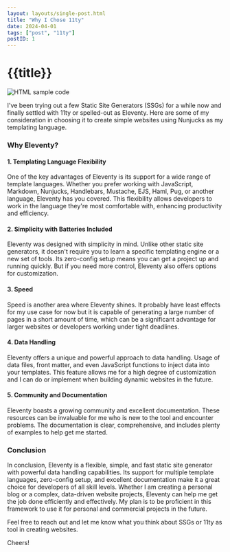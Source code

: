 ```yaml
---
layout: layouts/single-post.html
title: "Why I Chose 11ty"
date: 2024-04-01
tags: ["post", "11ty"]
postID: 1
---
```


# {{title}}

![HTML sample code](/assets/images/postID-1.jpg)

I've been trying out a few Static Site Generators (SSGs) for a while now and finally settled with 11ty or spelled-out as Eleventy. Here are some of my consideration in choosing it to create simple websites using Nunjucks as my templating language.

### Why Eleventy?

#### 1. Templating Language Flexibility

One of the key advantages of Eleventy is its support for a wide range of template languages. Whether you prefer working with JavaScript, Markdown, Nunjucks, Handlebars, Mustache, EJS, Haml, Pug, or another language, Eleventy has you covered. This flexibility allows developers to work in the language they're most comfortable with, enhancing productivity and efficiency.

#### 2. Simplicity with Batteries Included

Eleventy was designed with simplicity in mind. Unlike other static site generators, it doesn't require you to learn a specific templating engine or a new set of tools. Its zero-config setup means you can get a project up and running quickly. But if you need more control, Eleventy also offers options for customization.

#### 3. Speed

Speed is another area where Eleventy shines. It probably have least effects for my use case for now but it is capable of generating a large number of pages in a short amount of time, which can be a significant advantage for larger websites or developers working under tight deadlines.

#### 4. Data Handling

Eleventy offers a unique and powerful approach to data handling. Usage of data files, front matter, and even JavaScript functions to inject data into your templates. This feature allows me for a high degree of customization and I can do or implement when building dynamic websites in the future.

#### 5. Community and Documentation

Eleventy boasts a growing community and excellent documentation. These resources can be invaluable for me who is new to the tool and encounter problems. The documentation is clear, comprehensive, and includes plenty of examples to help get me started.

### Conclusion

In conclusion, Eleventy is a flexible, simple, and fast static site generator with powerful data handling capabilities. Its support for multiple template languages, zero-config setup, and excellent documentation make it a great choice for developers of all skill levels. Whether I am creating a personal blog or a complex, data-driven website projects, Eleventy can help me get the job done efficiently and effectively. My plan is to be proficient in this framework to use it for personal and commercial projects in the future.

Feel free to reach out and let me know what you think about SSGs or 11ty as tool in creating websites.

Cheers!
